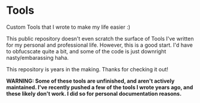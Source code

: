 # Tools
Custom Tools that I wrote to make my life easier :)

This public repository doesn't even scratch the surface of Tools I've written for my personal and professional life. However, this is a good start. I'd have to obfucscate quite a bit, and some of the code is just downright nasty/embarassing haha.

This repository is years in the making. Thanks for checking it out!

**WARNING: Some of these tools are unfinished, and aren't actively maintained. I've recently pushed a few of the tools I wrote years ago, and these likely don't work. I did so for personal documentation reasons.**